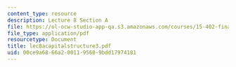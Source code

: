 ```yaml
---
content_type: resource
description: Lecture 8 Section A
file: https://ol-ocw-studio-app-qa.s3.amazonaws.com/courses/15-402-finance-theory-ii-spring-2003/00ce9a6866a2001195609bdd17974181_lec8acapitalstructure3.pdf
file_type: application/pdf
resourcetype: Document
title: lec8acapitalstructure3.pdf
uid: 00ce9a68-66a2-0011-9560-9bdd17974181
---
```

